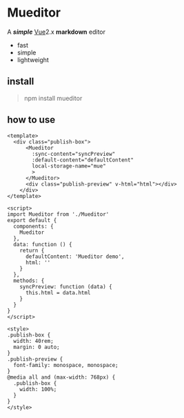 # Mueditor
A ***simple*** [Vue](http://vuejs.org)2.x **markdown** editor

- fast
- simple
- lightweight

## install

> npm install mueditor

## how to use

```
<template>
  <div class="publish-box">
      <Mueditor
        :sync-content="syncPreview"
        :default-content="defaultContent"
        local-storage-name="mue"
        >
      </Mueditor>
      <div class="publish-preview" v-html="html"></div>
    </div>
</template>

<script>
import Mueditor from './Mueditor'
export default {
  components: {
    Mueditor
  },
  data: function () {
    return {
      defaultContent: 'Mueditor demo',
      html: ''
    }
  },
  methods: {
    syncPreview: function (data) {
      this.html = data.html
    }
  }
}
</script>

<style>
.publish-box {
  width: 40rem;
  margin: 0 auto;
}
.publish-preview {
  font-family: monospace, monospace;
}
@media all and (max-width: 768px) {
  .publish-box {
    width: 100%;
  }
}
</style>
```
